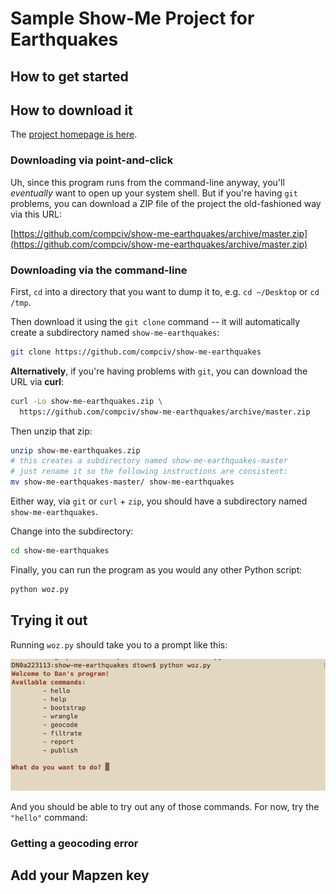 # Sample Show-Me Project for Earthquakes

## How to get started

## How to download it

The [project homepage is here](https://github.com/compciv/show-me-earthquakes).

### Downloading via point-and-click

Uh, since this program runs from the command-line anyway, you'll _eventually_ want to open up your system shell. But if you're having `git` problems, you can download a ZIP file of the project the old-fashioned way via this URL:

[https://github.com/compciv/show-me-earthquakes/archive/master.zip](https://github.com/compciv/show-me-earthquakes/archive/master.zip)


### Downloading via the command-line

First, `cd` into a directory that you want to dump it to, e.g. `cd ~/Desktop` or `cd /tmp`.

Then download it using the `git clone` command -- it will automatically create a subdirectory named `show-me-earthquakes`:

~~~sh
git clone https://github.com/compciv/show-me-earthquakes
~~~

__Alternatively__, if you're having problems with `git`, you can download the URL via __curl__:

~~~sh
curl -Lo show-me-earthquakes.zip \
  https://github.com/compciv/show-me-earthquakes/archive/master.zip 
~~~

Then unzip that zip:

~~~sh
unzip show-me-earthquakes.zip
# this creates a subdirectory named show-me-earthquakes-master
# just rename it so the following instructions are consistent:
mv show-me-earthquakes-master/ show-me-earthquakes
~~~

Either way, via `git` or `curl` + `zip`, you should have a subdirectory named `show-me-earthquakes`. 

Change into the subdirectory:

~~~sh
cd show-me-earthquakes
~~~

Finally, you can run the program as you would any other Python script:

~~~sh
python woz.py
~~~

## Trying it out

Running `woz.py` should take you to a prompt like this:

![image welcome.png](sample-data/assets/welcome.png)

And you should be able to try out any of those commands. For now, try the `"hello"` command:




### Getting a geocoding error



## Add your Mapzen key






